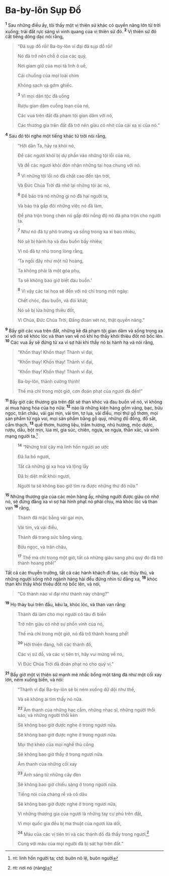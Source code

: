 # Ba-by-lôn Sụp Đổ
<sup><b>1</b></sup> Sau những điều ấy, tôi thấy một vị thiên sứ khác có quyền năng lớn từ trời xuống; trái đất rực sáng vì vinh quang của vị thiên sứ đó. <sup><b>2</b></sup> Vị thiên sứ đó cất tiếng dõng dạc nói rằng,

> “Đã sụp đổ rồi! Ba-by-lôn vĩ đại đã sụp đổ rồi!
>
> Nó đã trở nên chỗ ở của các quỷ,
>
> Nơi giam giữ của mọi tà linh ô uế,
>
> Cái chuồng của mọi loài chim
>
> Không sạch và gớm ghiếc.
>
> <sup><b>3</b></sup> Vì mọi dân tộc đã uống
>
> Rượu gian dâm cuồng loạn của nó,
>
> Các vua trên đất đã phạm tội gian dâm với nó,
>
> Các thương gia trên đất đã trở nên giàu có nhờ của cải xa xỉ của nó.”

<sup><b>4</b></sup> Sau đó tôi nghe một tiếng khác từ trời nói rằng,

> “Hỡi dân Ta, hãy ra khỏi nó,
>
> Để các ngươi khỏi bị dự phần vào những tội lỗi của nó,
>
> Và để các ngươi khỏi đón nhận những tai họa chung với nó.
>
> <sup><b>5</b></sup> Vì những tội lỗi nó đã chất cao đến tận trời,
>
> Và Đức Chúa Trời đã nhớ lại những tội ác nó,
>
> <sup><b>6</b></sup> Để báo trả nó những gì nó đã hại người ta,
>
> Và báo trả gấp đôi những việc nó đã làm,
>
> Để pha trộn trong chén nó gấp đôi nồng độ nó đã pha trộn cho người ta.
>
> <sup><b>7</b></sup> Như nó đã tự phô trương và sống trong xa xỉ bao nhiêu,
>
> Nó sẽ bị hành hạ và đau buồn bấy nhiêu;
>
> Vì nó đã tự nhủ trong lòng rằng,
>
> ‘Ta ngồi đây như một nữ hoàng,
>
> Ta không phải là một góa phụ,
>
> Ta sẽ không bao giờ biết đau buồn.’
>
> <sup><b>8</b></sup> Vì vậy các tai họa sẽ đến với nó chỉ trong một ngày:
>
> Chết chóc, đau buồn, và đói khát;
>
> Nó sẽ bị lửa hừng thiêu đốt,
>
> Vì Chúa, Đức Chúa Trời, Đấng đoán xét nó, thật quyền năng.”

<sup><b>9</b></sup> Bấy giờ các vua trên đất, những kẻ đã phạm tội gian dâm và sống trong xa xỉ với nó sẽ khóc lóc và than van về nó khi họ thấy khói thiêu đốt nó bốc lên. <sup><b>10</b></sup> Các vua ấy sẽ đứng từ xa vì sợ hãi khi thấy nó bị hành hạ và nói rằng,

> “Khốn thay! Khốn thay! Thành vĩ đại,
> 
> “Khốn thay! Khốn thay! Thành vĩ đại,
> 
> “Khốn thay! Khốn thay! Thành vĩ đại,
>
> Ba-by-lôn, thành cường thịnh!
>
> Thế mà chỉ trong một giờ, cơn đoán phạt của ngươi đã đến!”

<sup><b>11</b></sup> Bấy giờ các thương gia trên đất sẽ than khóc và đau buồn về nó, vì không ai mua hàng hóa của họ nữa: <sup><b>12</b></sup> nào là những kiện hàng gồm vàng, bạc, bửu ngọc, trân châu, vải gai mịn, vải tím, tơ lụa, vải điều, mọi thứ gỗ thơm, mọi sản phẩm từ ngà voi, mọi sản phẩm bằng gỗ quý, những đồ đồng, đồ sắt, cẩm thạch, <sup><b>13</b></sup> quế thơm, hương liệu, trầm hương, nhũ hương, mộc dược, rượu, dầu, bột mịn, lúa mì, gia súc, chiên, ngựa, xe ngựa, thân xác, và sinh mạng người ta.[^1-aa568ddd-aa90-4e46-9d78-c5c5ca422871]

> <sup><b>14</b></sup> “Những trái cây mà linh hồn ngươi ao ước
>
> Đã lìa bỏ ngươi,
>
> Tất cả những gì xa hoa và lộng lẫy
>
> Đã bị diệt mất khỏi ngươi,
>
> Người ta sẽ không bao giờ tìm ra được những thứ đó nữa.”

<sup><b>15</b></sup> Những thương gia của các món hàng ấy, những người được giàu có nhờ nó, sẽ đứng đằng xa vì sợ hãi hình phạt nó phải chịu, mà khóc lóc và than van <sup><b>16</b></sup> rằng,

> Thành đã mặc bằng vải gai mịn,
>
> Vải tím, và vải điều,
>
> Thành đã trang sức bằng vàng,
>
> Bửu ngọc, và trân châu,
>
> <sup><b>17</b></sup> Thế mà chỉ trong một giờ, tất cả những giàu sang phú quý đó đã trở thành hoang phế!”

Tất cả các thuyền trưởng, tất cả các hành khách đi tàu, các thủy thủ, và những người sống nhờ ngành hàng hải đều đứng nhìn từ đằng xa, <sup><b>18</b></sup> khóc than khi thấy khói thiêu đốt nó bốc lên, và nói,

> “Có thành nào vĩ đại như thành này chăng?”

<sup><b>19</b></sup> Họ thảy bụi trên đầu, kêu la, khóc lóc, và than van rằng:

> Thành đã làm cho mọi người có tàu đi biển
>
> Trở nên giàu có nhờ sự phồn vinh của nó,
>
> Thế mà chỉ trong một giờ, nó đã trở thành hoang phế!
>
> <sup><b>20</b></sup> Hỡi thiên đàng, hỡi các thánh đồ,
>
> Các vị sứ đồ, và các vị tiên tri, hãy vui mừng về nó,
>
> Vì Đức Chúa Trời đã đoán phạt nó cho quý vị.”

<sup><b>21</b></sup> Bấy giờ một vị thiên sứ mạnh mẽ nhấc bổng một tảng đá như một cối xay lớn, ném xuống biển, và nói:

> “Thành vĩ đại Ba-by-lôn sẽ bị ném xuống dữ dội như thế,
>
> Và sẽ không ai tìm thấy nó nữa.
>
> <sup><b>22</b></sup> Âm thanh của những hạc cầm, những nhạc sĩ, những người thổi sáo, và những người thổi kèn
>
> Sẽ không bao giờ được nghe ở trong ngươi nữa.
> 
> Sẽ không bao giờ được nghe ở trong ngươi nữa.
>
> Mọi thợ khéo của mọi nghề thủ công
>
> Sẽ không bao giờ thấy ở trong ngươi nữa.
>
> Âm thanh của những cối xay
>
> <sup><b>23</b></sup> Ánh sáng từ những cây đèn
>
> Sẽ không bao giờ chiếu sáng ở trong ngươi nữa.
>
> Tiếng nói của chàng rể và cô dâu
>
> Sẽ không bao giờ được nghe ở trong ngươi nữa,
>
> Vì những thương gia của ngươi là những tay cự phú trên đất,
>
> Vì mọi quốc gia đều bị ma thuật của ngươi lừa dối,
>
> <sup><b>24</b></sup> Máu của các vị tiên tri và các thánh đồ đã thấy trong ngươi,[^2-aa568ddd-aa90-4e46-9d78-c5c5ca422871]
>
> Cùng với máu của mọi người đã bị sát hại trên đất.”

[^1-aa568ddd-aa90-4e46-9d78-c5c5ca422871]: nt: linh hồn người ta; ctd: buôn nô lệ, buôn người
[^2-aa568ddd-aa90-4e46-9d78-c5c5ca422871]: nt: nơi nó (nàng)